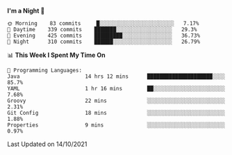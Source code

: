 <!--START_SECTION:waka-->
**I'm a Night 🦉** 

```text
🌞 Morning    83 commits     █░░░░░░░░░░░░░░░░░░░░░░░░   7.17% 
🌆 Daytime    339 commits    ███████░░░░░░░░░░░░░░░░░░   29.3% 
🌃 Evening    425 commits    █████████░░░░░░░░░░░░░░░░   36.73% 
🌙 Night      310 commits    ██████░░░░░░░░░░░░░░░░░░░   26.79%

```


📊 **This Week I Spent My Time On** 

```text
💬 Programming Languages: 
Java                     14 hrs 12 mins      █████████████████████░░░░   85.7% 
YAML                     1 hr 16 mins        ██░░░░░░░░░░░░░░░░░░░░░░░   7.68% 
Groovy                   22 mins             ░░░░░░░░░░░░░░░░░░░░░░░░░   2.31% 
Git Config               18 mins             ░░░░░░░░░░░░░░░░░░░░░░░░░   1.88% 
Properties               9 mins              ░░░░░░░░░░░░░░░░░░░░░░░░░   0.97%

```


 Last Updated on 14/10/2021
<!--END_SECTION:waka-->
